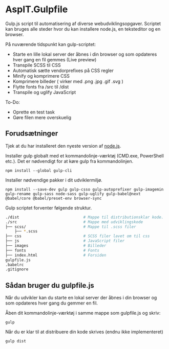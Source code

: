 # AspIT.Gulpfile
Gulp.js script til automatisering af diverse webudviklingsopgaver. Scriptet kan bruges alle steder hvor du kan installere node.js, en teksteditor og en browser.

På nuværende tidspunkt kan gulp-scriptet:
* Starte en lille lokal server der åbnes i din browser og som opdateres hver gang en fil gemmes (Live preview)
* Transpile SCSS til CSS
* Automatisk sætte vendorprefixes på CSS regler 
* Minify og komprimere CSS
* Komprimere billeder ( virker med .png .jpg .gif .svg )
* Flytte fonts fra /src til /dist
* Transpile og uglify JavaScript

To-Do:
* Oprette en test task
* Gøre filen mere overskuelig

## Forudsætninger
Tjek at du har installeret den nyeste version af [node.js](https://nodejs.org/en/).

Installer gulp globalt med et kommandolinje-værktøj (CMD.exe, PowerShell etc.). Det er nødvendigt for at køre gulp fra kommandolinjen.

`npm install --global gulp-cli`

Installer nødvendige pakker i dit udviklermiljø.

`npm install --save-dev gulp gulp-csso gulp-autoprefixer gulp-imagemin gulp-rename gulp-sass node-sass gulp-uglify gulp-babel@next @babel/core @babel/preset-env browser-sync`

Gulp scriptet forventer følgende struktur.
```bash
./dist                            # Mappe til distributionsklar kode.
./src                             # Mappe med udviklingskode
├── scss/                         # Mappe til .scss filer
    ├── *.scss                    
├── css                           # SCSS filer lavet om til css
├── js                            # JavaScript filer
├── images                        # Billeder
├── fonts                         # Fonts
├── index.html                    # Forsiden
gulpfile.js
.babelrc
.gitignore             
```

## Sådan bruger du gulpfile.js
Når du udvikler kan du starte en lokal server der åbnes i din browser og som opdateres hver gang du gemmer en fil.

Åben dit kommandolinje-værktøj i samme mappe som gulpfile.js og skriv:

`gulp`

Når du er klar til at distribuere din kode skrives (endnu ikke implementeret)

`gulp dist`
